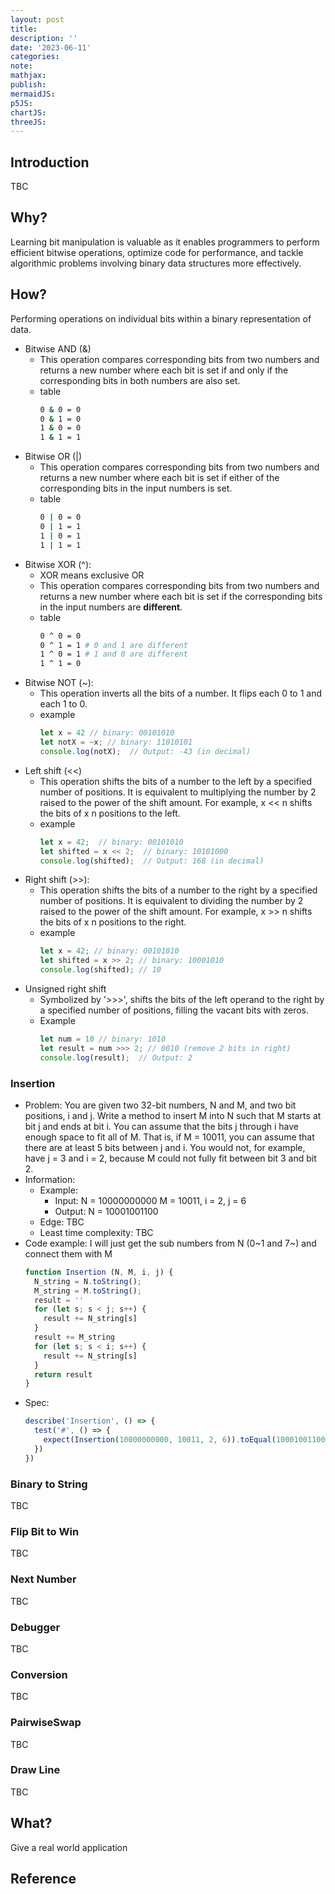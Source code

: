 ```yaml
---
layout: post
title:
description: ''
date: '2023-06-11'
categories:
note:
mathjax:
publish:
mermaidJS:
p5JS:
chartJS:
threeJS:
---
```


## Introduction

TBC

## Why?

Learning bit manipulation is valuable as it enables programmers to perform efficient bitwise operations, optimize code for performance, and tackle algorithmic problems involving binary data structures more effectively.

## How?

Performing operations on individual bits within a binary representation of data.

* Bitwise AND (&)
  * This operation compares corresponding bits from two numbers and returns a new number where each bit is set if and only if the corresponding bits in both numbers are also set.
  * table
    ```bash
    0 & 0 = 0
    0 & 1 = 0
    1 & 0 = 0
    1 & 1 = 1
    ```
* Bitwise OR (|)
  * This operation compares corresponding bits from two numbers and returns a new number where each bit is set if either of the corresponding bits in the input numbers is set.
  * table
    ```bash
    0 | 0 = 0
    0 | 1 = 1
    1 | 0 = 1
    1 | 1 = 1
    ```
* Bitwise XOR (^):
  * XOR means exclusive OR
  * This operation compares corresponding bits from two numbers and returns a new number where each bit is set if the corresponding bits in the input numbers are **different**.
  * table
    ```bash  
    0 ^ 0 = 0
    0 ^ 1 = 1 # 0 and 1 are different
    1 ^ 0 = 1 # 1 and 0 are different
    1 ^ 1 = 0
    ```
* Bitwise NOT (~):
  * This operation inverts all the bits of a number. It flips each 0 to 1 and each 1 to 0.
  * example
    ```javascript
    let x = 42 // binary: 00101010
    let notX = ~x; // binary: 11010101
    console.log(notX);  // Output: -43 (in decimal)
    ```
* Left shift (<<)
  * This operation shifts the bits of a number to the left by a specified number of positions. It is equivalent to multiplying the number by 2 raised to the power of the shift amount. For example, x << n shifts the bits of x n positions to the left.
  * example
    ```javascript
    let x = 42;  // binary: 00101010
    let shifted = x << 2;  // binary: 10101000
    console.log(shifted);  // Output: 168 (in decimal)
    ```
* Right shift (>>):
  * This operation shifts the bits of a number to the right by a specified number of positions. It is equivalent to dividing the number by 2 raised to the power of the shift amount. For example, x >> n shifts the bits of x n positions to the right.
  * example
    ```javascript
    let x = 42; // binary: 00101010
    let shifted = x >> 2; // binary: 10001010
    console.log(shifted); // 10
    ```
* Unsigned right shift
  * Symbolized by '>>>', shifts the bits of the left operand to the right by a specified number of positions, filling the vacant bits with zeros.
  * Example
    ```javascript
    let num = 10 // binary: 1010
    let result = num >>> 2; // 0010 (remove 2 bits in right)
    console.log(result);  // Output: 2
    ```

### Insertion

* Problem: You are given two 32-bit numbers, N and M, and two bit positions, i and j. Write a method to insert M into N such that M starts at bit j and ends at bit i. You can assume that the bits j through i have enough space to fit all of M. That is, if M = 10011, you can assume that there are at least 5 bits between j and i. You would not, for example, have j = 3 and i = 2, because M could not fully fit between bit 3 and bit 2.
* Information:
  * Example:
    * Input:  N = 10000000000 M = 10011, i = 2, j = 6
    * Output: N = 10001001100
  * Edge: TBC
  * Least time complexity: TBC
* Code example: I will just get the sub numbers from N (0~1 and 7~) and connect them with M
  ```javascript
  function Insertion (N, M, i, j) {
    N_string = N.toString();
    M_string = M.toString();
    result = ''
    for (let s; s < j; s++) {
      result += N_string[s]
    }
    result += M_string
    for (let s; s < i; s++) {
      result += N_string[s]
    }
    return result
  }
  ```
* Spec:
  ```javascript
  describe('Insertion', () => {
    test('#', () => {
      expect(Insertion(10000000000, 10011, 2, 6)).toEqual(10001001100)
    })
  })
  ```

### Binary to String

TBC

### Flip Bit to Win

TBC

### Next Number

TBC

### Debugger

TBC

### Conversion

TBC

### PairwiseSwap

TBC

### Draw Line

TBC

## What?

Give a real world application

## Reference
